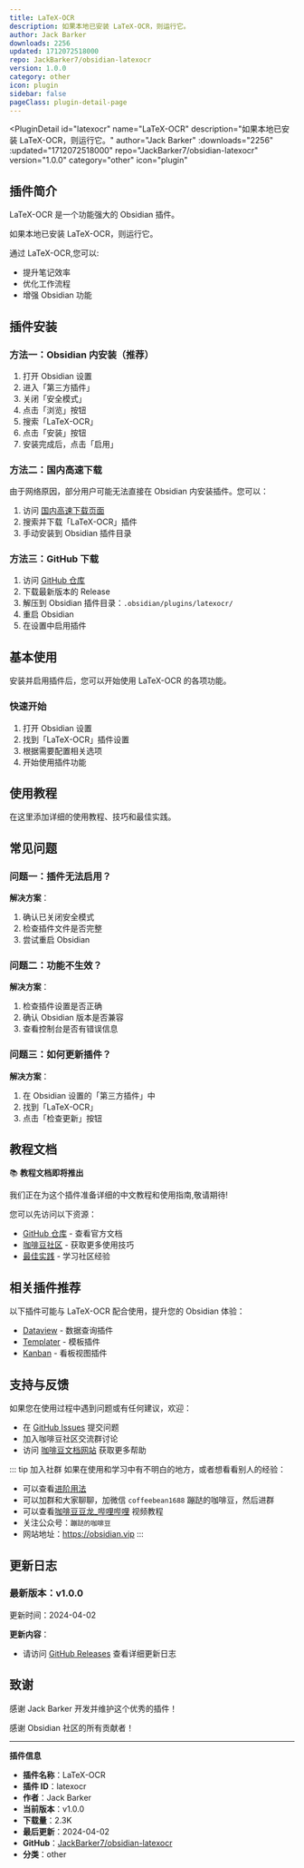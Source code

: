 ```yaml
---
title: LaTeX-OCR
description: 如果本地已安装 LaTeX-OCR，则运行它。
author: Jack Barker
downloads: 2256
updated: 1712072518000
repo: JackBarker7/obsidian-latexocr
version: 1.0.0
category: other
icon: plugin
sidebar: false
pageClass: plugin-detail-page
---
```


<PluginDetail
  id="latexocr"
  name="LaTeX-OCR"
  description="如果本地已安装 LaTeX-OCR，则运行它。"
  author="Jack Barker"
  :downloads="2256"
  :updated="1712072518000"
  repo="JackBarker7/obsidian-latexocr"
  version="1.0.0"
  category="other"
  icon="plugin"
>

<!-- AUTO_GENERATED_START -->
## 插件简介

LaTeX-OCR 是一个功能强大的 Obsidian 插件。

如果本地已安装 LaTeX-OCR，则运行它。

通过 LaTeX-OCR,您可以:

- 提升笔记效率
- 优化工作流程
- 增强 Obsidian 功能

<!-- AUTO_GENERATED_END -->

<!-- AUTO_GENERATED_START -->
## 插件安装

### 方法一：Obsidian 内安装（推荐）

1. 打开 Obsidian 设置
2. 进入「第三方插件」
3. 关闭「安全模式」
4. 点击「浏览」按钮
5. 搜索「LaTeX-OCR」
6. 点击「安装」按钮
7. 安装完成后，点击「启用」

### 方法二：国内高速下载

由于网络原因，部分用户可能无法直接在 Obsidian 内安装插件。您可以：

1. 访问 [国内高速下载页面](/zh/documentation/obsidian-plugins-download.html)
2. 搜索并下载「LaTeX-OCR」插件
3. 手动安装到 Obsidian 插件目录

### 方法三：GitHub 下载

1. 访问 [GitHub 仓库](https://github.com/JackBarker7/obsidian-latexocr)
2. 下载最新版本的 Release
3. 解压到 Obsidian 插件目录：`.obsidian/plugins/latexocr/`
4. 重启 Obsidian
5. 在设置中启用插件

## 基本使用

安装并启用插件后，您可以开始使用 LaTeX-OCR 的各项功能。

### 快速开始

1. 打开 Obsidian 设置
2. 找到「LaTeX-OCR」插件设置
3. 根据需要配置相关选项
4. 开始使用插件功能

<!-- AUTO_GENERATED_END -->

<!-- CUSTOM_CONTENT_START:tutorial -->
## 使用教程

在这里添加详细的使用教程、技巧和最佳实践。

<!-- CUSTOM_CONTENT_END:tutorial -->

<!-- SHARED_CONTENT_START -->
## 常见问题

### 问题一：插件无法启用？

**解决方案**：
1. 确认已关闭安全模式
2. 检查插件文件是否完整
3. 尝试重启 Obsidian

### 问题二：功能不生效？

**解决方案**：
1. 检查插件设置是否正确
2. 确认 Obsidian 版本是否兼容
3. 查看控制台是否有错误信息

### 问题三：如何更新插件？

**解决方案**：
1. 在 Obsidian 设置的「第三方插件」中
2. 找到「LaTeX-OCR」
3. 点击「检查更新」按钮

## 教程文档

📚 **教程文档即将推出**

我们正在为这个插件准备详细的中文教程和使用指南,敬请期待!

您可以先访问以下资源：
- [GitHub 仓库](https://github.com/JackBarker7/obsidian-latexocr) - 查看官方文档
- [咖啡豆社区](/zh/bases/) - 获取更多使用技巧
- [最佳实践](/zh/best-practices/) - 学习社区经验

## 相关插件推荐

以下插件可能与 LaTeX-OCR 配合使用，提升您的 Obsidian 体验：

- [Dataview](/zh/plugins/dataview.html) - 数据查询插件
- [Templater](/zh/plugins/templater-obsidian.html) - 模板插件
- [Kanban](/zh/plugins/obsidian-kanban.html) - 看板视图插件

## 支持与反馈

如果您在使用过程中遇到问题或有任何建议，欢迎：

- 在 [GitHub Issues](https://github.com/JackBarker7/obsidian-latexocr/issues) 提交问题
- 加入咖啡豆社区交流群讨论
- 访问 [咖啡豆文档网站](https://obsidian.vip) 获取更多帮助

::: tip 加入社群
如果在使用和学习中有不明白的地方，或者想看看别人的经验：
- 可以查看[进阶用法](/zh/advanced)
- 可以加群和大家聊聊，加微信 `coffeebean1688` 蹦跶的咖啡豆，然后进群
- 可以查看[咖啡豆豆龙_哔哩哔哩](https://space.bilibili.com/618777356) 视频教程
- 关注公众号：`蹦跶的咖啡豆`
- 网站地址：https://obsidian.vip
:::
<!-- SHARED_CONTENT_END -->

<!-- AUTO_GENERATED_START -->
## 更新日志

### 最新版本：v1.0.0

更新时间：2024-04-02

**更新内容**：
- 请访问 [GitHub Releases](https://github.com/JackBarker7/obsidian-latexocr/releases) 查看详细更新日志

## 致谢

感谢 Jack Barker 开发并维护这个优秀的插件！

感谢 Obsidian 社区的所有贡献者！

---

**插件信息**
- **插件名称**：LaTeX-OCR
- **插件 ID**：latexocr
- **作者**：Jack Barker
- **当前版本**：v1.0.0
- **下载量**：2.3K
- **最后更新**：2024-04-02
- **GitHub**：[JackBarker7/obsidian-latexocr](https://github.com/JackBarker7/obsidian-latexocr)
- **分类**：other
<!-- AUTO_GENERATED_END -->

</PluginDetail>

